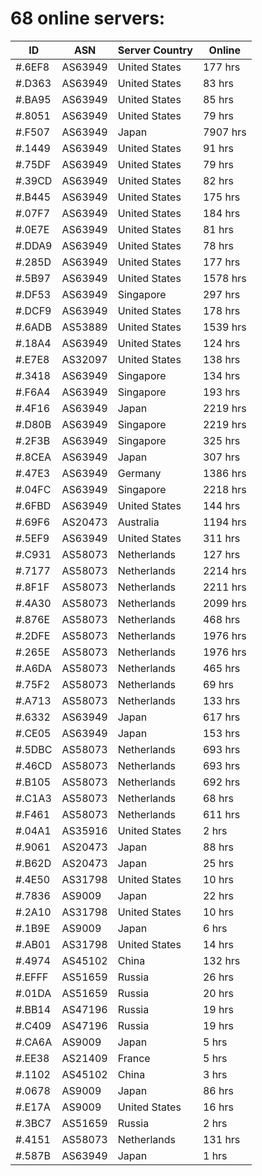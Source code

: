 # 68 online servers:

| ID | ASN | Server Country | Online |
| ------ | ------ | ------ | ------ |
| #.6EF8 | AS63949 | United States | 177 hrs |
| #.D363 | AS63949 | United States | 83 hrs |
| #.BA95 | AS63949 | United States | 85 hrs |
| #.8051 | AS63949 | United States | 79 hrs |
| #.F507 | AS63949 | Japan | 7907 hrs |
| #.1449 | AS63949 | United States | 91 hrs |
| #.75DF | AS63949 | United States | 79 hrs |
| #.39CD | AS63949 | United States | 82 hrs |
| #.B445 | AS63949 | United States | 175 hrs |
| #.07F7 | AS63949 | United States | 184 hrs |
| #.0E7E | AS63949 | United States | 81 hrs |
| #.DDA9 | AS63949 | United States | 78 hrs |
| #.285D | AS63949 | United States | 177 hrs |
| #.5B97 | AS63949 | United States | 1578 hrs |
| #.DF53 | AS63949 | Singapore | 297 hrs |
| #.DCF9 | AS63949 | United States | 178 hrs |
| #.6ADB | AS53889 | United States | 1539 hrs |
| #.18A4 | AS63949 | United States | 124 hrs |
| #.E7E8 | AS32097 | United States | 138 hrs |
| #.3418 | AS63949 | Singapore | 134 hrs |
| #.F6A4 | AS63949 | Singapore | 193 hrs |
| #.4F16 | AS63949 | Japan | 2219 hrs |
| #.D80B | AS63949 | Singapore | 2219 hrs |
| #.2F3B | AS63949 | Singapore | 325 hrs |
| #.8CEA | AS63949 | Japan | 307 hrs |
| #.47E3 | AS63949 | Germany | 1386 hrs |
| #.04FC | AS63949 | Singapore | 2218 hrs |
| #.6FBD | AS63949 | United States | 144 hrs |
| #.69F6 | AS20473 | Australia | 1194 hrs |
| #.5EF9 | AS63949 | United States | 311 hrs |
| #.C931 | AS58073 | Netherlands | 127 hrs |
| #.7177 | AS58073 | Netherlands | 2214 hrs |
| #.8F1F | AS58073 | Netherlands | 2211 hrs |
| #.4A30 | AS58073 | Netherlands | 2099 hrs |
| #.876E | AS58073 | Netherlands | 468 hrs |
| #.2DFE | AS58073 | Netherlands | 1976 hrs |
| #.265E | AS58073 | Netherlands | 1976 hrs |
| #.A6DA | AS58073 | Netherlands | 465 hrs |
| #.75F2 | AS58073 | Netherlands | 69 hrs |
| #.A713 | AS58073 | Netherlands | 133 hrs |
| #.6332 | AS63949 | Japan | 617 hrs |
| #.CE05 | AS63949 | Japan | 153 hrs |
| #.5DBC | AS58073 | Netherlands | 693 hrs |
| #.46CD | AS58073 | Netherlands | 693 hrs |
| #.B105 | AS58073 | Netherlands | 692 hrs |
| #.C1A3 | AS58073 | Netherlands | 68 hrs |
| #.F461 | AS58073 | Netherlands | 611 hrs |
| #.04A1 | AS35916 | United States | 2 hrs |
| #.9061 | AS20473 | Japan | 88 hrs |
| #.B62D | AS20473 | Japan | 25 hrs |
| #.4E50 | AS31798 | United States | 10 hrs |
| #.7836 | AS9009 | Japan | 22 hrs |
| #.2A10 | AS31798 | United States | 10 hrs |
| #.1B9E | AS9009 | Japan | 6 hrs |
| #.AB01 | AS31798 | United States | 14 hrs |
| #.4974 | AS45102 | China | 132 hrs |
| #.EFFF | AS51659 | Russia | 26 hrs |
| #.01DA | AS51659 | Russia | 20 hrs |
| #.BB14 | AS47196 | Russia | 19 hrs |
| #.C409 | AS47196 | Russia | 19 hrs |
| #.CA6A | AS9009 | Japan | 5 hrs |
| #.EE38 | AS21409 | France | 5 hrs |
| #.1102 | AS45102 | China | 3 hrs |
| #.0678 | AS9009 | Japan | 86 hrs |
| #.E17A | AS9009 | United States | 16 hrs |
| #.3BC7 | AS51659 | Russia | 2 hrs |
| #.4151 | AS58073 | Netherlands | 131 hrs |
| #.587B | AS63949 | Japan | 1 hrs |


